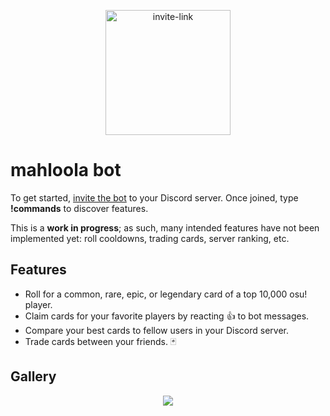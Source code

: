 <a href="https://discord.com/api/oauth2/authorize?client_id=674498529489846272&permissions=2147609664&scope=applications.commands%20bot">
  <p align="center">
  <img src="https://i.imgur.com/RZHlVph.png" alt="invite-link" width="200"/>
  </p>
</a>


# mahloola bot

To get started, <a href="https://discord.com/api/oauth2/authorize?client_id=674498529489846272&permissions=2147609664&scope=applications.commands%20bot">invite the bot</a> to your Discord server. Once joined, type **!commands** to discover features.

This is a **work in progress**; as such, many intended features have not been implemented yet: roll cooldowns, trading cards, server ranking, etc.

## Features
- Roll for a common, rare, epic, or legendary card of a top 10,000 osu! player.
- Claim cards for your favorite players by reacting 👍 to bot messages.
- Compare your best cards to fellow users in your Discord server.
- Trade cards between your friends. 🃏

## Gallery
<p align="center">
  <img src="https://user-images.githubusercontent.com/61226619/165325851-c5ba184c-f3ed-4c3b-8182-652669f10ee3.png" />
</p>

